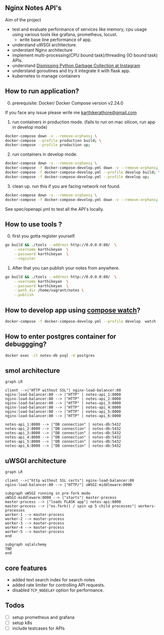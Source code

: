 ## Nginx Notes API's

Aim of the project

- test and evaluate performance of services like memory, cpu usage using various tools like grafana, prometheus, locust.
    - write base line performance of app.
- understand uWSGI architecture.
- understant Nginx architecture
- implement multi-processing(CPU bound task)/threading (IO bound task) APIs.
- understand [Dismissing Python Garbage Collection at Instagram](https://instagram-engineering.com/dismissing-python-garbage-collection-at-instagram-4dca40b29172)
- understand goroutines and try it integrate it with flask app.
- kubernetes to manage containers

## How to run application?

0. prerequisite: Docker/ Docker Compose version v2.24.0

If you face any issue please write me karthikerathore@gmail.com

1. run containers in production mode. (fails to run on mac silicon, run app in develop mode)
```bash
docker-compose down -v --remove-orphans; \
docker-compose --profile production build; \
docker-compose --profile production up;
```

2. run containers in develop mode.
```bash
docker-compose down -v --remove-orphans; \
docker-compose -f docker-compose-develop.yml down -v --remove-orphans; \
docker-compose -f docker-compose-develop.yml --profile develop build; \
docker-compose -f docker-compose-develop.yml --profile develop up;
```

3. clean up. run this if you are facing network <id> not found.
```bash
docker-compose down -v --remove-orphans; \
docker-compose -f docker-compose-develop.yml down -v --remove-orphans;
```

See spec/openapi.yml to test all the API's locally.

## How to use tools ?

0. first you gotta register yourself.
```bash
go build && ./tools --address http://0.0.0.0:80/  \
	--username karthikeyan  \
	--password karthikeyan  \
	--register
```

1. After that you can publish your notes from anywhere.
```bash
go build && ./tools --address http://0.0.0.0:80/  \
	--username karthikeyan  \
	--password karthikeyan  \
	--path_dir /home/vagrant/notes \
	--publish
```


## How to develop app using [compose watch](https://docs.docker.com/compose/file-watch/#sync--restart)?
```bash
docker-compose -f docker-compose-develop.yml --profile develop  watch
```

## How to enter postgres container for debuggging?

```bash
docker exec -it notes-db psql -U postgres
```

## smol architecture

```mermaid
graph LR

client -->|"HTTP without SSL"| nginx-load-balancer:80 
nginx-load-balancer:80 --> |"HTTP" | notes-api_1:8000
nginx-load-balancer:80 --> |"HTTP" | notes-api_2:8000
nginx-load-balancer:80 --> |"HTTP" | notes-api_3:8000
nginx-load-balancer:80 --> |"HTTP" | notes-api_4:8000
nginx-load-balancer:80 --> |"HTTP" | notes-api_5:8000
nginx-load-balancer:80 --> |"HTTP" | notes-api_6:8000

notes-api_1:8000 --> |"DB connection" | notes-db:5432
notes-api_2:8000 --> |"DB connection" | notes-db:5432
notes-api_3:8000 --> |"DB connection" | notes-db:5432
notes-api_4:8000 --> |"DB connection" | notes-db:5432
notes-api_5:8000 --> |"DB connection" | notes-db:5432
notes-api_6:8000 --> |"DB connection" | notes-db:5432
```

## uWSGI architecture

```mermaid
graph LR

client -->|"http without SSL certs"| nginx-load-balancer:80 
nginx-load-balancer:80 --> |"HTTP/"| uWSGI-middleware:8000

subgraph uWSGI running in pre-fork mode
uWSGI-middleware:8000 --> |"starts"| master-process
master-process --> |"loads FLASK app"| notes-api:8000
master-process --> |"os.fork() / spin up 5 child processes"| workers-processes
worker-1 --> master-process
worker-2 --> master-process
worker-3 --> master-process
worker-4 --> master-process
worker-5 --> master-process
end

subgraph sqlalchemy
TBD
end
```


## core features
* added text search index for search notes
* added rate limiter for controlling API requests.
* disabled `TCP_NODELAY` option for performance.


## Todos
- [ ] setup prometheus and grafana
- [ ] setup k8s
- [ ] include testcases for APIs